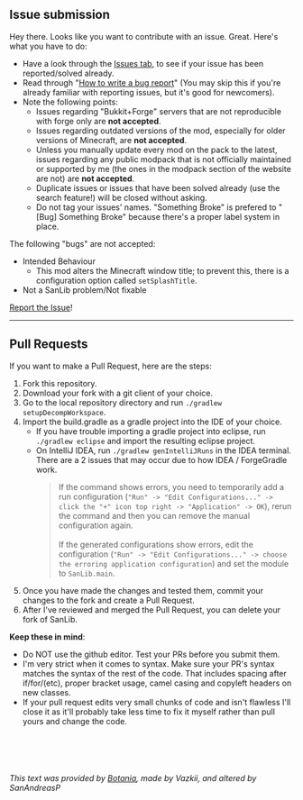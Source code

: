## Issue submission
Hey there. Looks like you want to contribute with an issue. Great. Here's what you have to do:
* Have a look through the [Issues tab](https://github.com/SanAndreasP/SanLib/issues), to see if your issue has been reported/solved already.
* Read through "[How to write a bug report](https://chase-seibert.github.io/blog/2016/02/26/QA-101-How-to-write-a-bug-report.html)" (You may skip this if you're already familiar with reporting issues, but it's good for newcomers).
* Note the following points:
  * Issues regarding "Bukkit+Forge" servers that are not reproducible with forge only are **not accepted**.
  * Issues regarding outdated versions of the mod, especially for older versions of Minecraft, are **not accepted**.
  * Unless you manually update every mod on the pack to the latest, issues regarding any public modpack that is not officially maintained or supported by me (the ones in the modpack section of the website are not) are **not accepted**.
  * Duplicate issues or issues that have been solved already (use the search feature!) will be closed without asking.
  * Do not tag your issues' names. "Something Broke" is prefered to "[Bug] Something Broke"  because there's a proper label system in place.

The following "bugs" are not accepted:
* Intended Behaviour
  * This mod alters the Minecraft window title; to prevent this, there is a configuration option called `setSplashTitle`.
* Not a SanLib problem/Not fixable

[Report the Issue](https://github.com/SanAndreasP/SanLib/issues/new)!

---
## Pull Requests
If you want to make a Pull Request, here are the steps:
  1. Fork this repository.
  2. Download your fork with a git client of your choice.
  3. Go to the local repository directory and run `./gradlew setupDecompWorkspace`.
  4. Import the build.gradle as a gradle project into the IDE of your choice.
     * If you have trouble importing a gradle project into eclipse, run `./gradlew eclipse` and import the resulting eclipse project.
     * On IntelliJ IDEA, run `./gradlew genIntelliJRuns` in the IDEA terminal. There are a 2 issues that may occur due to how IDEA / ForgeGradle work.
       > If the command shows errors, you need to temporarily add a run configuration (`"Run" -> "Edit Configurations..." -> click the "+" icon top right -> "Application" -> OK`), rerun the command and then you can remove the manual configuration again.  
         &nbsp;  
         If the generated configurations show errors, edit the configuration (`"Run" -> "Edit Configurations..." -> choose the erroring application configuration`) and set the module to `SanLib.main`.
  5. Once you have made the changes and tested them, commit your changes to the fork and create a Pull Request.
  6. After I've reviewed and merged the Pull Request, you can delete your fork of SanLib.

**Keep these in mind**:
* Do NOT use the github editor. Test your PRs before you submit them.
* I'm very strict when it comes to syntax. Make sure your PR's syntax matches the syntax of the rest of the code. That includes spacing after if/for/(etc), proper bracket usage, camel casing and copyleft headers on new classes.
* If your pull request edits very small chunks of code and isn't flawless I'll close it as it'll probably take less time to fix it myself rather than pull yours and change the code.

&nbsp;  
&nbsp;  
&nbsp;  
###### This text was provided by [Botania](https://github.com/Vazkii/Botania/blob/master/.github/CONTRIBUTING.md), made by Vazkii, and altered by SanAndreasP